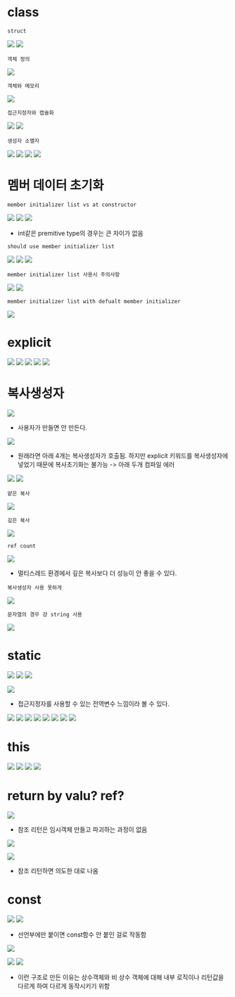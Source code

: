 # class 

`struct`

![](../../image/2022-11-23-19-46-26.png)
![](../../image/2022-11-23-19-49-17.png)

`객체 정의`

![](../../image/2022-11-23-19-51-01.png)

`객체와 메모리`

![](../../image/2022-11-23-19-52-47.png)

`접근지정자와 캡슐화`

![](../../image/2022-11-23-19-57-13.png)
![](../../image/2022-11-23-19-58-13.png)

`생성자 소멸자`

![](../../image/2022-11-23-20-01-53.png)
![](../../image/2022-11-23-20-07-48.png)
![](../../image/2022-11-23-20-09-52.png)
![](../../image/2022-11-23-20-11-11.png)


# 멤버 데이터 초기화


`member initializer list vs at constructor`

![](../../image/2022-11-23-20-28-20.png)
![](../../image/2022-11-23-20-30-04.png)
![](../../image/2022-11-23-20-30-56.png)

- int같은 premitive type의 경우는 큰 차이가 없음

`should use member initializer list`

![](../../image/2022-11-23-20-35-15.png)
![](../../image/2022-11-23-20-38-46.png)
![](../../image/2022-11-23-20-39-30.png)

`member initializer list 사용시 주의사항`

![](../../image/2022-11-23-20-41-52.png)
![](../../image/2022-11-23-20-43-32.png)

`member initializer list with defualt member initializer`

![](../../image/2022-11-23-20-48-45.png)

# explicit

![](../../image/2022-11-23-20-51-45.png)
![](../../image/2022-11-23-20-53-46.png)
![](../../image/2022-11-23-20-57-28.png)
![](../../image/2022-11-23-20-59-18.png)
![](../../image/2022-11-23-21-01-15.png)


# 복사생성자

![](../../image/2022-11-29-20-22-26.png)

- 사용자가 만들면 안 만든다.

![](../../image/2022-11-29-20-25-29.png)

- 원래라면 아래 4개는 복사생성자가 호출됨. 하지만 explicit 키워드를 복사생성자에 넣었기 때문에 복사초기화는 불가능 -> 아래 두개 컴파일 에러

![](../../image/2022-11-29-20-28-26.png)
![](../../image/2022-11-29-20-31-13.png)

`얕은 복사`

![](../../image/2022-11-29-20-39-14.png)

`깊은 복사`

![](../../image/2022-11-29-20-41-33.png)

`ref count`

![](../../image/2022-11-29-20-45-54.png)

- 멀티스레드 환경에서 깊은 복사보다 더 성능이 안 좋을 수 있다.

`복사생성자 사용 못하게`

![](../../image/2022-11-29-20-48-40.png)

`문자열의 경우 걍 string 사용`

![](../../image/2022-11-29-20-51-34.png)

# static

![](../../image/2022-12-01-20-50-24.png)
![](../../image/2022-12-01-20-52-42.png)
![](../../image/2022-12-01-20-54-46.png)

![](../../image/2022-12-01-20-56-42.png)

- 접근지정자를 사용할 수 있는 전역변수 느낌이라 볼 수 있다.

![](../../image/2022-12-01-20-59-12.png)
![](../../image/2022-12-01-21-01-25.png)
![](../../image/2022-12-01-21-03-03.png)
![](../../image/2022-12-01-21-06-24.png)
![](../../image/2022-12-01-21-07-12.png)
![](../../image/2022-12-01-21-09-16.png)
![](../../image/2022-12-01-21-11-08.png)
![](../../image/2022-12-01-21-11-50.png)

# this


![](../../image/2022-12-12-19-35-14.png)
![](../../image/2022-12-12-19-36-16.png)
![](../../image/2022-12-12-19-38-29.png)
![](../../image/2022-12-12-19-41-38.png)

# return by valu? ref?

![](../../image/2022-12-12-19-46-04.png)

- 참조 리턴은 임시객체 만들고 파괴하는 과정이 없음

![](../../image/2022-12-12-19-48-35.png)

![](../../image/2022-12-12-19-50-18.png)

- 참조 리턴하면 의도한 대로 나옴


# const 

![](../../image/2022-12-12-20-03-10.png)
![](../../image/2022-12-12-20-04-30.png)

- 선언부에만 붙이면 const함수 안 붙인 걸로 작동함

![](../../image/2022-12-12-20-08-39.png)

![](../../image/2022-12-12-20-12-35.png)
![](../../image/2022-12-12-20-15-15.png)

- 이런 구조로 만든 이유는 상수객체와 비 상수 객체에 대해 내부 로직이나 리턴값을 다르게 하여 다르게 동작시키기 위함